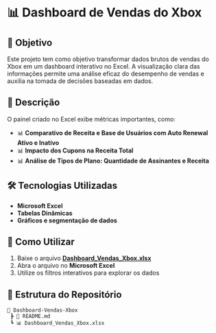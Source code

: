 # 📊 Dashboard de Vendas do Xbox  

## 🎯 Objetivo  

Este projeto tem como objetivo transformar dados brutos de vendas do Xbox em um dashboard interativo no Excel. A visualização clara das informações permite uma análise eficaz do desempenho de vendas e auxilia na tomada de decisões baseadas em dados.  

## 📝 Descrição  

O painel criado no Excel exibe métricas importantes, como:  

- 📊 **Comparativo de Receita e Base de Usuários com Auto Renewal Ativo e Inativo**  
- 📊 **Impacto dos Cupons na Receita Total**  
- 📊 **Análise de Tipos de Plano: Quantidade de Assinantes e Receita**  

## 🛠️ Tecnologias Utilizadas  

- **Microsoft Excel**  
- **Tabelas Dinâmicas**  
- **Gráficos e segmentação de dados**  

## 🚀 Como Utilizar  

1. Baixe o arquivo **[Dashboard_Vendas_Xbox.xlsx](https://github.com/DenilsonMarcio/dio-desafio-dashboard/blob/master/dio-desafio-dashboard/dashboard_xbox.xlsx)**  
2. Abra o arquivo no **Microsoft Excel**  
3. Utilize os filtros interativos para explorar os dados  

## 📂 Estrutura do Repositório  

```plaintext
📂 Dashboard-Vendas-Xbox  
 ┣ 📜 README.md  
 ┗ 📊 Dashboard_Vendas_Xbox.xlsx  
 
